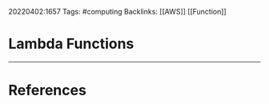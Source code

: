 20220402:1657
Tags: #computing 
Backlinks: [[AWS]] [[Function]]
# Lambda Functions




---
# References